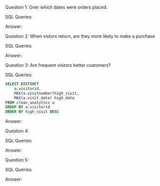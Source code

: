 Question 1: Over which dates were orders placed.

SQL Queries:

Answer: 



Question 2: When vistors return, are they more likely to make a purchase

SQL Queries:

Answer:



Question 3: Are frequent visitors better customers?

SQL Queries:
~~~~sql
SELECT DISTINCT 
	a.visitorid,
	MAX(a.visitnumber)high_visit,
	MAX(a.visit_date) high_date
FROM clean_analytics a
GROUP BY a.visitorid
ORDER BY high_visit DESC
~~~~
Answer:



Question 4: 

SQL Queries:

Answer:



Question 5: 

SQL Queries:

Answer:
